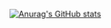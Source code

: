 [![Anurag's GitHub stats](https://github-readme-stats.vercel.app/api?username=ryhrm-gz&count_private=true&show_icons=true)](https://github.com/anuraghazra/github-readme-stats)
